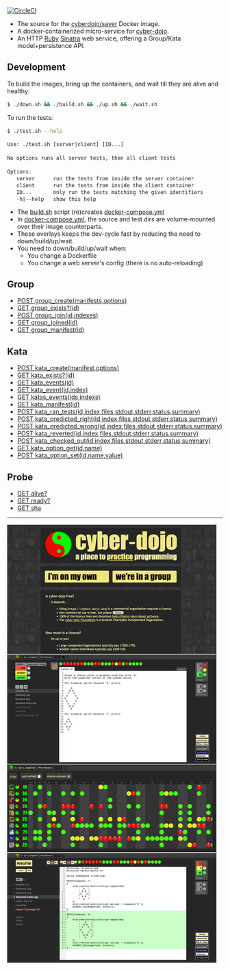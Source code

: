 
[![CircleCI](https://circleci.com/gh/cyber-dojo/saver.svg?style=svg)](https://circleci.com/gh/cyber-dojo/saver)

- The source for the [cyberdojo/saver](https://hub.docker.com/r/cyberdojo/saver/tags) Docker image.
- A docker-containerized micro-service for [cyber-dojo](https://cyber-dojo.org).
- An HTTP [Ruby](https://www.ruby-lang.org) [Sinatra](http://sinatrarb.com/) web service, offering a Group/Kata model+persistence API.

Development
-----------
To build the images, bring up the containers, and wait till they are alive and healthy:
```bash
$ ./down.sh && ./build.sh && ./up.sh && ./wait.sh
````

To run the tests:
```bash
$ ./test.sh --help
```
```
Use: ./test.sh [server|client] [ID...]

No options runs all server tests, then all client tests

Options:
   server      run the tests from inside the server container
   client      run the tests from inside the client container
   ID...       only run the tests matching the given identifiers
   -h|--help   show this help
```

* The [build.sh](build.sh) script (re)creates [docker-compose.yml](docker-compose.yml)
* In [docker-compose.yml](docker-compose.yml), the source and test dirs are volume-mounted over their image counterparts.
* These overlays keeps the dev-cycle fast by reducing the need to down/build/up/wait.
* You need to down/build/up/wait when:
  * You change a Dockerfile
  * You change a web server's config (there is no auto-reloading)


Group
-----
* [POST group_create(manifests,options)](docs/api.md#post-group_createmanifestsoptions)
* [GET group_exists?(id)](docs/api.md#get-group_existsid)
* [POST group_join(id,indexes)](docs/api.md#post-group_joinidindexes)
* [GET group_joined(id)](docs/api.md#get-group_joinedid)
* [GET group_manifest(id)](docs/api.md#get-group_manifestid)


Kata
----
* [POST kata_create(manifest,options)](docs/api.md#post-kata_createmanifestoptions)
* [GET kata_exists?(id)](docs/api.md#get-kata_existsid)
* [GET kata_events(id)](docs/api.md#get-kata_eventsid)
* [GET kata_event(id,index)](docs/api.md#get-kata_eventidindex)
* [GET katas_events(ids,indexs)](docs/api.md#get-katas_eventsidsindexes)
* [GET kata_manifest(id)](docs/api.md#get-kata_manifestid)
* [POST kata_ran_tests(id,index,files,stdout,stderr,status,summary)](docs/api.md#post-kata_ran_testsidindexfilesstdoutstderrstatussummary)
* [POST kata_predicted_right(id,index,files,stdout,stderr,status,summary)](docs/api.md#post-kata_predicted_rightidindexfilesstdoutstderrstatussummary)
* [POST kata_predicted_wrong(id,index,files,stdout,stderr,status,summary)](docs/api.md#post-kata_predicted_wrongidindexfilesstdoutstderrstatussummary)
* [POST kata_reverted(id,index,files,stdout,stderr,status,summary)](docs/api.md#post-kata_revertedidindexfilesstdoutstderrstatussummary)
* [POST kata_checked_out(id,index,files,stdout,stderr,status,summary)](docs/api.md#post-kata_checked_outidindexfilesstdoutstderrstatussummary)
* [GET kata_option_get(id,name)](docs/api.md#get-kata_option_getidname)
* [POST kata_option_set(id,name,value)](docs/api.md#post-kata_option_setidnamevalue)


Probe
-----
- [GET alive?](docs/api.md#get-alive)  
- [GET ready?](docs/api.md#get-ready)
- [GET sha](docs/api.md#get-sha)

- - - -
![cyber-dojo.org home page](https://github.com/cyber-dojo/cyber-dojo/blob/master/shared/home_page_snapshot.png)
